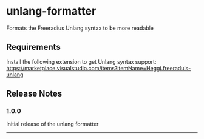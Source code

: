 # unlang-formatter 

Formats the Freeradius Unlang syntax to be more readable

## Requirements

Install the following extension to get Unlang syntax support:
https://marketplace.visualstudio.com/items?itemName=Heggi.freeraduis-unlang


## Release Notes


### 1.0.0

Initial release of the unlang formatter

---

